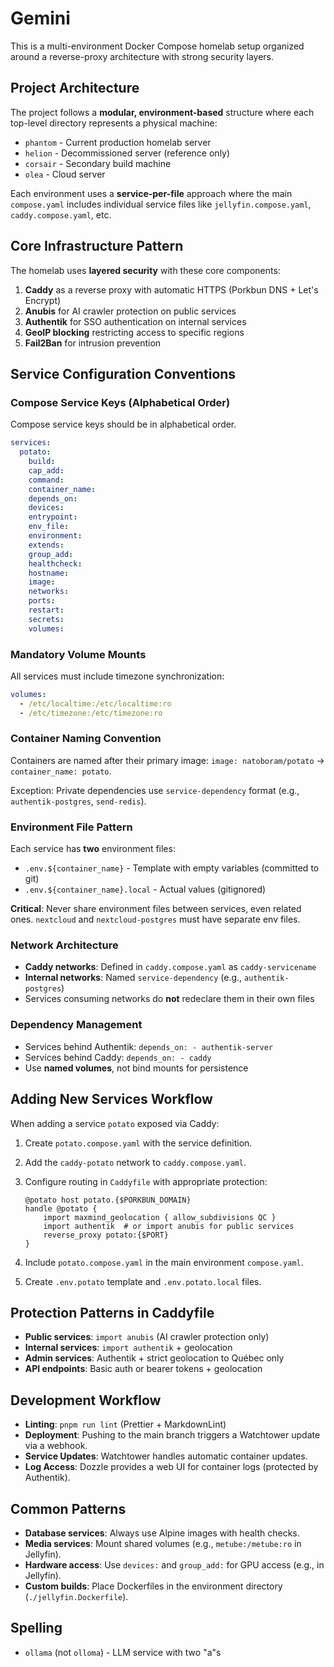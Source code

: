 # Gemini

This is a multi-environment Docker Compose homelab setup organized around a reverse-proxy architecture with strong security layers.

## Project Architecture

The project follows a **modular, environment-based** structure where each top-level directory represents a physical machine:

- `phantom` - Current production homelab server
- `helion` - Decommissioned server (reference only)
- `corsair` - Secondary build machine
- `olea` - Cloud server

Each environment uses a **service-per-file** approach where the main `compose.yaml` includes individual service files like `jellyfin.compose.yaml`, `caddy.compose.yaml`, etc.

## Core Infrastructure Pattern

The homelab uses **layered security** with these core components:

1. **Caddy** as a reverse proxy with automatic HTTPS (Porkbun DNS + Let's Encrypt)
2. **Anubis** for AI crawler protection on public services
3. **Authentik** for SSO authentication on internal services
4. **GeoIP blocking** restricting access to specific regions
5. **Fail2Ban** for intrusion prevention

## Service Configuration Conventions

### Compose Service Keys (Alphabetical Order)

Compose service keys should be in alphabetical order.

```yaml
services:
  potato:
    build:
    cap_add:
    command:
    container_name:
    depends_on:
    devices:
    entrypoint:
    env_file:
    environment:
    extends:
    group_add:
    healthcheck:
    hostname:
    image:
    networks:
    ports:
    restart:
    secrets:
    volumes:
```

### Mandatory Volume Mounts

All services must include timezone synchronization:

```yaml
volumes:
  - /etc/localtime:/etc/localtime:ro
  - /etc/timezone:/etc/timezone:ro
```

### Container Naming Convention

Containers are named after their primary image: `image: natoboram/potato` → `container_name: potato`.

Exception: Private dependencies use `service-dependency` format (e.g., `authentik-postgres`, `send-redis`).

### Environment File Pattern

Each service has **two** environment files:

- `.env.${container_name}` - Template with empty variables (committed to git)
- `.env.${container_name}.local` - Actual values (gitignored)

**Critical**: Never share environment files between services, even related ones. `nextcloud` and `nextcloud-postgres` must have separate env files.

### Network Architecture

- **Caddy networks**: Defined in `caddy.compose.yaml` as `caddy-servicename`
- **Internal networks**: Named `service-dependency` (e.g., `authentik-postgres`)
- Services consuming networks do **not** redeclare them in their own files

### Dependency Management

- Services behind Authentik: `depends_on: - authentik-server`
- Services behind Caddy: `depends_on: - caddy`
- Use **named volumes**, not bind mounts for persistence

## Adding New Services Workflow

When adding a service `potato` exposed via Caddy:

1. Create `potato.compose.yaml` with the service definition.
2. Add the `caddy-potato` network to `caddy.compose.yaml`.
3. Configure routing in `Caddyfile` with appropriate protection:

   ```Caddyfile
   @potato host potato.{$PORKBUN_DOMAIN}
   handle @potato {
       import maxmind_geolocation { allow_subdivisions QC }
       import authentik  # or import anubis for public services
       reverse_proxy potato:{$PORT}
   }
   ```

4. Include `potato.compose.yaml` in the main environment `compose.yaml`.
5. Create `.env.potato` template and `.env.potato.local` files.

## Protection Patterns in Caddyfile

- **Public services**: `import anubis` (AI crawler protection only)
- **Internal services**: `import authentik` + geolocation
- **Admin services**: Authentik + strict geolocation to Québec only
- **API endpoints**: Basic auth or bearer tokens + geolocation

## Development Workflow

- **Linting**: `pnpm run lint` (Prettier + MarkdownLint)
- **Deployment**: Pushing to the main branch triggers a Watchtower update via a webhook.
- **Service Updates**: Watchtower handles automatic container updates.
- **Log Access**: Dozzle provides a web UI for container logs (protected by Authentik).

## Common Patterns

- **Database services**: Always use Alpine images with health checks.
- **Media services**: Mount shared volumes (e.g., `metube:/metube:ro` in Jellyfin).
- **Hardware access**: Use `devices:` and `group_add:` for GPU access (e.g., in Jellyfin).
- **Custom builds**: Place Dockerfiles in the environment directory (`./jellyfin.Dockerfile`).

## Spelling

- `ollama` (not `olloma`) - LLM service with two "a"s

